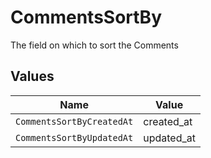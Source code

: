 # CommentsSortBy

The field on which to sort the Comments


## Values

| Name                      | Value                     |
| ------------------------- | ------------------------- |
| `CommentsSortByCreatedAt` | created_at                |
| `CommentsSortByUpdatedAt` | updated_at                |